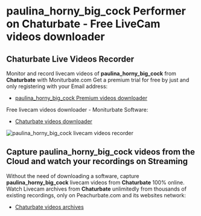 # paulina_horny_big_cock Performer on Chaturbate - Free LiveCam videos downloader

## Chaturbate Live Videos Recorder

Monitor and record livecam videos of **paulina_horny_big_cock** from **Chaturbate** with Moniturbate.com
Get a premium trial for free by just and only registering with your Email address:
* [paulina_horny_big_cock Premium videos downloader](https://moniturbate.com/request-demo-licence-key.html)

Free livecam videos downloader - Moniturbate Software:
* [Chaturbate videos downloader](https://moniturbate.com/moniturbate-download-software.html)

![paulina_horny_big_cock livecam videos recorder](https://peachurnet.com/templates/moniturbate-software.png)


## Capture paulina_horny_big_cock videos from the Cloud and watch your recordings on Streaming

Without the need of downloading a software, capture **paulina_horny_big_cock** livecam videos from **Chaturbate** 100% online.
Watch Livecam archives from **Chaturbate** unlimitedly from thousands of existing recordings, only on Peachurbate.com and its websites network:
* [Chaturbate videos archives](https://peachurnet.com/)